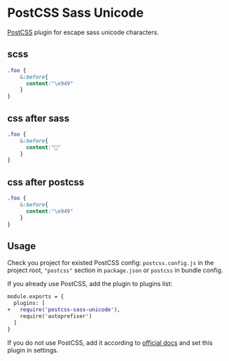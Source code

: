 # PostCSS Sass Unicode

[PostCSS] plugin for escape sass unicode characters.

[PostCSS]: https://github.com/postcss/postcss

## scss
```css
.foo {
    &:before{
      content:"\e949"
    }
}
```

## css after sass
```css
.foo {
    &:before{
      content:""
    }
}
```

## css after postcss
```css
.foo {
    &:before{
      content:"\e949"
    }
}
```

## Usage

Check you project for existed PostCSS config: `postcss.config.js`
in the project root, `"postcss"` section in `package.json`
or `postcss` in bundle config.

If you already use PostCSS, add the plugin to plugins list:

```diff
module.exports = {
  plugins: [
+   require('postcss-sass-unicode'),
    require('autoprefixer')
  ]
}
```

If you do not use PostCSS, add it according to [official docs]
and set this plugin in settings.

[official docs]: https://github.com/postcss/postcss#usage
